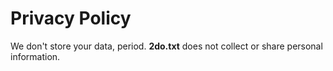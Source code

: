 # Privacy Policy

We don't store your data, period. **2do.txt** does not collect or share personal information.